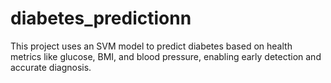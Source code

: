 # diabetes_predictionn
This project uses an SVM model to predict diabetes based on health metrics like glucose, BMI, and blood pressure, enabling early detection and accurate diagnosis.
